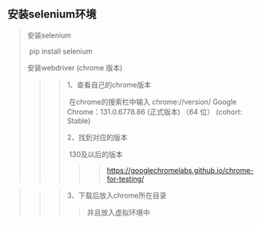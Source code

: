 ## 安装selenium环境

> 安装selenium
>
> ​	pip install selenium
>
> 安装webdriver (chrome 版本)
>
> > > 1、查看自己的chrome版本
> > >
> > > ​	在chrome的搜索栏中输入 chrome://version/  Google Chrome：131.0.6778.86 (正式版本) （64 位） (cohort: Stable) 
> > >
> > > 2、找到对应的版本
> > >
> > > ​		130及以后的版本
> > >
> > > > > https://googlechromelabs.github.io/chrome-for-testing/   

> > > 3、下载后放入chrome所在目录
> > >
> > > > 并且放入虚拟环境中 